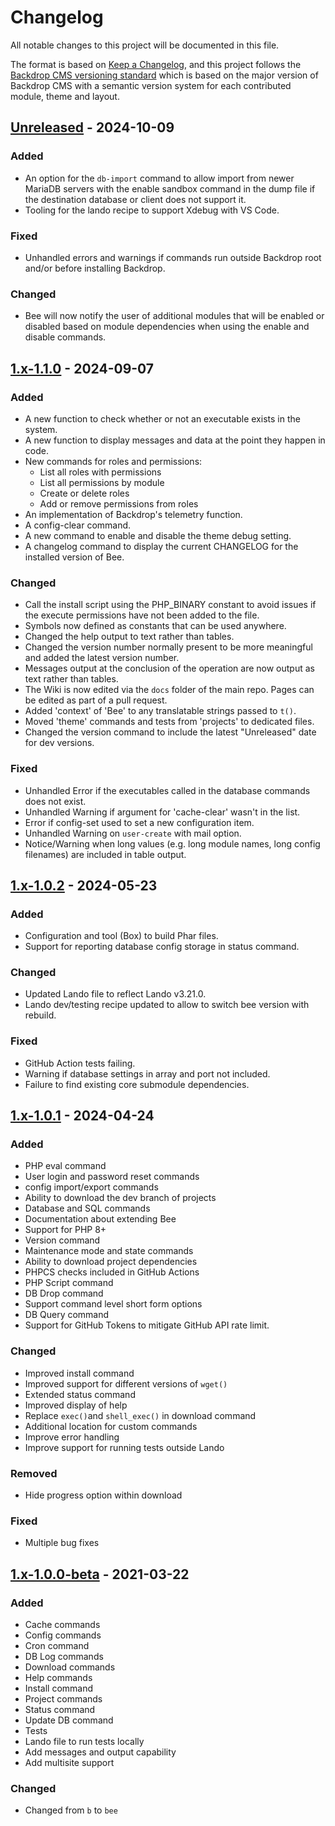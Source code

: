 # Changelog

All notable changes to this project will be documented in this file.

The format is based on [Keep a Changelog](https://keepachangelog.com/en/1.1.0/),
and this project follows the
[Backdrop CMS versioning standard](https://github.com/backdrop-ops/contrib#releases)
which is based on the major version of Backdrop CMS with a semantic version
system for each contributed module, theme and layout.

## [Unreleased] - 2024-10-09

### Added
- An option for the `db-import` command to allow import from newer MariaDB
servers with the enable sandbox command in the dump file if the destination
database or client does not support it.
- Tooling for the lando recipe to support Xdebug with VS Code.

### Fixed
- Unhandled errors and warnings if commands run outside Backdrop root and/or
before installing Backdrop.

### Changed
- Bee will now notify the user of additional modules that will be enabled or disabled
based on module dependencies when using the enable and disable commands.

## [1.x-1.1.0] - 2024-09-07

### Added
- A new function to check whether or not an executable exists in the system.
- A new function to display messages and data at the point they happen in code.
- New commands for roles and permissions:
  - List all roles with permissions
  - List all permissions by module
  - Create or delete roles
  - Add or remove permissions from roles
- An implementation of Backdrop's telemetry function.
- A config-clear command.
- A new command to enable and disable the theme debug setting.
- A changelog command to display the current CHANGELOG for the installed version of Bee.

### Changed
- Call the install script using the PHP_BINARY constant to avoid issues if the
execute permissions have not been added to the file.
- Symbols now defined as constants that can be used anywhere.
- Changed the help output to text rather than tables.
- Changed the version number normally present to be more meaningful and added the latest version number.
- Messages output at the conclusion of the operation are now output as text rather than tables.
- The Wiki is now edited via the `docs` folder of the main repo. Pages can be edited as part of a pull request.
- Added 'context' of 'Bee' to any translatable strings passed to `t()`.
- Moved 'theme' commands and tests from 'projects' to dedicated files.
- Changed the version command to include the latest "Unreleased" date for dev versions.

### Fixed
- Unhandled Error if the executables called in the database commands does
not exist.
- Unhandled Warning if argument for 'cache-clear' wasn't in the list.
- Error if config-set used to set a new configuration item.
- Unhandled Warning on `user-create` with mail option.
- Notice/Warning when long values (e.g. long module names, long config
filenames) are included in table output.

## [1.x-1.0.2] - 2024-05-23

### Added
- Configuration and tool (Box) to build Phar files.
- Support for reporting database config storage in status command.

### Changed
- Updated Lando file to reflect Lando v3.21.0.
- Lando dev/testing recipe updated to allow to switch bee version with rebuild.

### Fixed
- GitHub Action tests failing.
- Warning if database settings in array and port not included.
- Failure to find existing core submodule dependencies.

## [1.x-1.0.1] - 2024-04-24

### Added
- PHP eval command
- User login and password reset commands
- config import/export commands
- Ability to download the dev branch of projects
- Database and SQL commands
- Documentation about extending Bee
- Support for PHP 8+
- Version command
- Maintenance mode and state commands
- Ability to download project dependencies
- PHPCS checks included in GitHub Actions
- PHP Script command
- DB Drop command
- Support command level short form options
- DB Query command
- Support for GitHub Tokens to mitigate GitHub API rate limit.

### Changed
- Improved install command
- Improved support for different versions of `wget()`
- Extended status command
- Improved display of help
- Replace `exec()`and `shell_exec()` in download command
- Additional location for custom commands
- Improve error handling
- Improve support for running tests outside Lando

### Removed
- Hide progress option within download

### Fixed
- Multiple bug fixes

## [1.x-1.0.0-beta] - 2021-03-22

### Added
- Cache commands
- Config commands
- Cron command
- DB Log commands
- Download commands
- Help commands
- Install command
- Project commands
- Status command
- Update DB command
- Tests
- Lando file to run tests locally
- Add messages and output capability
- Add multisite support
### Changed
- Changed from `b` to `bee`

[Unreleased]: https://github.com/backdrop-contrib/bee/compare/1.x-1.1.0...HEAD
[1.x-1.1.0]: https://github.com/backdrop-contrib/bee/compare/1.x-1.0.2...1.x-1.1.0
[1.x-1.0.2]: https://github.com/backdrop-contrib/bee/compare/1.x-1.0.1...1.x-1.0.2
[1.x-1.0.1]: https://github.com/backdrop-contrib/bee/compare/1.x-1.0.0-beta...1.x-1.0.1
[1.x-1.0.0-beta]: https://github.com/backdrop-contrib/bee/compare/v0.0.0...1.x-1.0.0-beta

